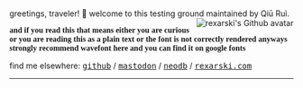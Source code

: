 #

greetings, traveler! 👋 welcome to this testing ground maintained by Qiū Ruì. <img class="avatar" align="right" alt="rexarski's Github avatar" src="https://avatars.githubusercontent.com/u/4172477?s=400&u=9d499524c04758e8b76c69a80fbcbb8aed6c6c09&v=4" />

<strong style="font-family:Wavefont;">and if you read this that means either you are curious or you are reading this as a plain text or the font is not correctly rendered anyways strongly recommend wavefont here and you can find it on google fonts</strong>

find me elsewhere: <kbd>[github](https://github.com/rexarski)</kbd> / <kbd>[mastodon](https://mastodon.social/@rexarski)</kbd> / <kbd>[neodb](https://neodb.social/users/rexarski/)</kbd> / <kbd>[rexarski.com](https://rexarski.com/)</kbd>

***
